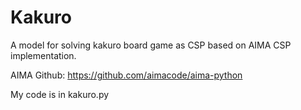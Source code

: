 # Kakuro
A model for solving kakuro board game as CSP based on AIMA CSP implementation.

AIMA Github: https://github.com/aimacode/aima-python

My code is in kakuro.py
